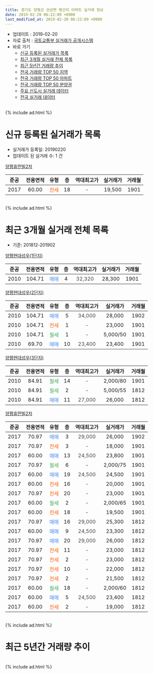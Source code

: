 ```yaml
---
title: 경기도 양평군 강상면 병산리 아파트 실거래 정보
date: 2019-02-20 06:22:09 +0900
last_modified_at: 2019-02-20 06:22:09 +0900
---
```


* 업데이트 : 2019-02-20
* 자료 출처 : [국토교통부 실거래가 공개시스템](http://rt.molit.go.kr)
* 바로 가기
    * [신규 등록된 실거래가 목록](#신규-등록된-실거래가-목록)
    * [최근 3개월 실거래 전체 목록](#최근-3개월-실거래-전체-목록)
    * [최근 5년간 거래량 추이](#최근-5년간-거래량-추이)
    * [전국 거래량 TOP 50 지역](https://inasie.github.io/apt-trade-info/최근-3개월-전국에서-가장-거래가-많이-발생한-지역)
    * [전국 거래량 TOP 50 아파트](https://inasie.github.io/apt-trade-info/최근-3개월-전국에서-가장-거래가-많이-발생한-아파트)
    * [전국 거래량 TOP 50 분양권](https://inasie.github.io/apt-trade-info/최근-3개월-전국에서-가장-거래가-많이-발생한-분양권)
    * [주요 신도시 실거래 데이터](https://inasie.github.io/apt-trade-info/주요-신도시)
    * [전국 실거래 데이터](https://inasie.github.io/apt-trade-info/전국)
<br>
{% include ad.html %}
<br>

# 신규 등록된 실거래가 목록
* 실거래가 등록일: 20190220
* 업데이트 된 실거래 수: 1 건


[양평휴먼빌2차](https://search.naver.com/search.naver?query=%EA%B2%BD%EA%B8%B0%EB%8F%84+%EC%96%91%ED%8F%89%EA%B5%B0+%EA%B0%95%EC%83%81%EB%A9%B4+%EB%B3%91%EC%82%B0%EB%A6%AC+%EC%96%91%ED%8F%89%ED%9C%B4%EB%A8%BC%EB%B9%8C2%EC%B0%A8)

|준공|전용면적|유형|층|역대최고가|실거래가|거래월|
|:---:|:---:|:---:|:---:|:---:|:---:|:---:|
|2017|60.00|<span style="color:#ff5a00">전세</span>|18|<span style="color:#444444">-</span>|19,500|1901|


<br>
{% include ad.html %}
<br>

# 최근 3개월 실거래 전체 목록
* 기준: 201812-201902


[양평현대성우(1단지)](https://search.naver.com/search.naver?query=%EA%B2%BD%EA%B8%B0%EB%8F%84+%EC%96%91%ED%8F%89%EA%B5%B0+%EA%B0%95%EC%83%81%EB%A9%B4+%EB%B3%91%EC%82%B0%EB%A6%AC+%EC%96%91%ED%8F%89%ED%98%84%EB%8C%80%EC%84%B1%EC%9A%B0%281%EB%8B%A8%EC%A7%80%29)

|준공|전용면적|유형|층|역대최고가|실거래가|거래월|
|:---:|:---:|:---:|:---:|:---:|:---:|:---:|
|2010|104.71|<span style="color:#4285f3">매매</span>|4|<span style="color:#444444">32,320</span>|28,300|1901|

[양평현대성우(2단지)](https://search.naver.com/search.naver?query=%EA%B2%BD%EA%B8%B0%EB%8F%84+%EC%96%91%ED%8F%89%EA%B5%B0+%EA%B0%95%EC%83%81%EB%A9%B4+%EB%B3%91%EC%82%B0%EB%A6%AC+%EC%96%91%ED%8F%89%ED%98%84%EB%8C%80%EC%84%B1%EC%9A%B0%282%EB%8B%A8%EC%A7%80%29)

|준공|전용면적|유형|층|역대최고가|실거래가|거래월|
|:---:|:---:|:---:|:---:|:---:|:---:|:---:|
|2010|104.71|<span style="color:#4285f3">매매</span>|5|<span style="color:#444444">34,000</span>|28,000|1902|
|2010|104.71|<span style="color:#ff5a00">전세</span>|1|<span style="color:#444444">-</span>|23,000|1901|
|2010|104.71|<span style="color:#34a853">월세</span>|1|<span style="color:#444444">-</span>|5,000/50|1901|
|2010|69.70|<span style="color:#4285f3">매매</span>|10|<span style="color:#444444">23,400</span>|23,400|1901|

[양평현대성우(3단지)](https://search.naver.com/search.naver?query=%EA%B2%BD%EA%B8%B0%EB%8F%84+%EC%96%91%ED%8F%89%EA%B5%B0+%EA%B0%95%EC%83%81%EB%A9%B4+%EB%B3%91%EC%82%B0%EB%A6%AC+%EC%96%91%ED%8F%89%ED%98%84%EB%8C%80%EC%84%B1%EC%9A%B0%283%EB%8B%A8%EC%A7%80%29)

|준공|전용면적|유형|층|역대최고가|실거래가|거래월|
|:---:|:---:|:---:|:---:|:---:|:---:|:---:|
|2010|84.91|<span style="color:#34a853">월세</span>|14|<span style="color:#444444">-</span>|2,000/80|1901|
|2010|84.91|<span style="color:#34a853">월세</span>|2|<span style="color:#444444">-</span>|5,000/55|1812|
|2010|84.91|<span style="color:#4285f3">매매</span>|11|<span style="color:#444444">27,000</span>|26,000|1812|

[양평휴먼빌2차](https://search.naver.com/search.naver?query=%EA%B2%BD%EA%B8%B0%EB%8F%84+%EC%96%91%ED%8F%89%EA%B5%B0+%EA%B0%95%EC%83%81%EB%A9%B4+%EB%B3%91%EC%82%B0%EB%A6%AC+%EC%96%91%ED%8F%89%ED%9C%B4%EB%A8%BC%EB%B9%8C2%EC%B0%A8)

|준공|전용면적|유형|층|역대최고가|실거래가|거래월|
|:---:|:---:|:---:|:---:|:---:|:---:|:---:|
|2017|70.97|<span style="color:#4285f3">매매</span>|3|<span style="color:#444444">29,000</span>|26,000|1902|
|2017|70.97|<span style="color:#ff5a00">전세</span>|3|<span style="color:#444444">-</span>|18,000|1901|
|2017|60.00|<span style="color:#4285f3">매매</span>|13|<span style="color:#444444">24,500</span>|23,800|1901|
|2017|70.97|<span style="color:#34a853">월세</span>|6|<span style="color:#444444">-</span>|2,000/75|1901|
|2017|60.00|<span style="color:#4285f3">매매</span>|19|<span style="color:#444444">24,500</span>|24,500|1901|
|2017|60.00|<span style="color:#ff5a00">전세</span>|16|<span style="color:#444444">-</span>|20,000|1901|
|2017|70.97|<span style="color:#ff5a00">전세</span>|20|<span style="color:#444444">-</span>|23,000|1901|
|2017|60.00|<span style="color:#34a853">월세</span>|2|<span style="color:#444444">-</span>|2,000/65|1901|
|2017|60.00|<span style="color:#ff5a00">전세</span>|18|<span style="color:#444444">-</span>|19,500|1901|
|2017|70.97|<span style="color:#4285f3">매매</span>|16|<span style="color:#444444">29,000</span>|25,300|1812|
|2017|60.00|<span style="color:#4285f3">매매</span>|9|<span style="color:#444444">24,500</span>|23,300|1812|
|2017|70.97|<span style="color:#4285f3">매매</span>|20|<span style="color:#444444">29,000</span>|26,000|1812|
|2017|70.97|<span style="color:#ff5a00">전세</span>|11|<span style="color:#444444">-</span>|23,000|1812|
|2017|70.97|<span style="color:#ff5a00">전세</span>|2|<span style="color:#444444">-</span>|23,000|1812|
|2017|70.97|<span style="color:#ff5a00">전세</span>|10|<span style="color:#444444">-</span>|22,000|1812|
|2017|70.97|<span style="color:#ff5a00">전세</span>|2|<span style="color:#444444">-</span>|21,500|1812|
|2017|60.00|<span style="color:#34a853">월세</span>|18|<span style="color:#444444">-</span>|2,000/60|1812|
|2017|60.00|<span style="color:#4285f3">매매</span>|5|<span style="color:#444444">24,500</span>|23,400|1812|
|2017|60.00|<span style="color:#ff5a00">전세</span>|2|<span style="color:#444444">-</span>|19,000|1812|


<br>
{% include ad.html %}
<br>

# 최근 5년간 거래량 추이


<div style="width:100%;">
    <canvas id="deal_progress" height="200"></canvas>
</div>

<script>
new Chart(document.getElementById("deal_progress"), {
    type: 'line',
    data: {
        labels: ['201402','201403','201404','201405','201406','201407','201408','201409','201410','201411','201412','201501','201502','201503','201504','201505','201506','201507','201508','201509','201510','201511','201512','201601','201602','201603','201604','201605','201606','201607','201608','201609','201610','201611','201612','201701','201702','201703','201704','201705','201706','201707','201708','201709','201710','201711','201712','201801','201802','201803','201804','201805','201806','201807','201808','201809','201810','201811','201812','201901','201902'],
        datasets: [{
            label: '매매',
            pointRadius: 1,
            data: [6, 5, 11, 5, 3, 5, 5, 5, 2, 4, 4, 3, 7, 6, 7, 4, 6, 8, 12, 6, 10, 4, 2, 2, 7, 4, 2, 3, 3, 5, 8, 10, 8, 4, 3, 2, 2, 3, 5, 7, 7, 9, 11, 8, 8, 13, 7, 12, 15, 21, 13, 10, 10, 8, 15, 14, 15, 6, 5, 4, 2],
            borderColor: "rgba(255, 201, 14, 1)",
            backgroundColor: "rgba(255, 201, 14, 0.5)",
            fill: false,
            lineTension: 0
        },{
            label: '전월세',
            pointRadius: 1,
            data: [12, 17, 12, 6, 12, 12, 10, 14, 5, 6, 6, 15, 5, 7, 9, 3, 9, 5, 4, 4, 8, 6, 2, 3, 5, 9, 14, 2, 8, 11, 12, 6, 10, 4, 2, 10, 20, 26, 27, 22, 18, 13, 7, 7, 4, 3, 5, 3, 10, 12, 7, 8, 8, 4, 6, 5, 6, 4, 7, 9, 0],
            borderColor: "rgba(0, 141, 185, 1)",
            backgroundColor: "rgba(0, 141, 185, 0.5)",
            fill: false,
            lineTension: 0
        }
        ]
    },
    options: {
        responsive: true,
        title: {
            display: false
        },
        tooltips: {
            mode: 'index',
            intersect: false
        },
        hover: {
            mode: 'nearest',
            intersect: true
        },
        scales: {
            xAxes: [{
                display: true,
                scaleLabel: {
                    display: true,
                    labelString: '년/월'
                }
            }],
            yAxes: [{
                display: true,
                ticks: {
                    suggestedMin: 0,
                },
                scaleLabel: {
                    display: true,
                    labelString: '실거래 수'
                }
            }]
        }
    }
});

</script>


<br>
{% include ad.html %}
<br>

